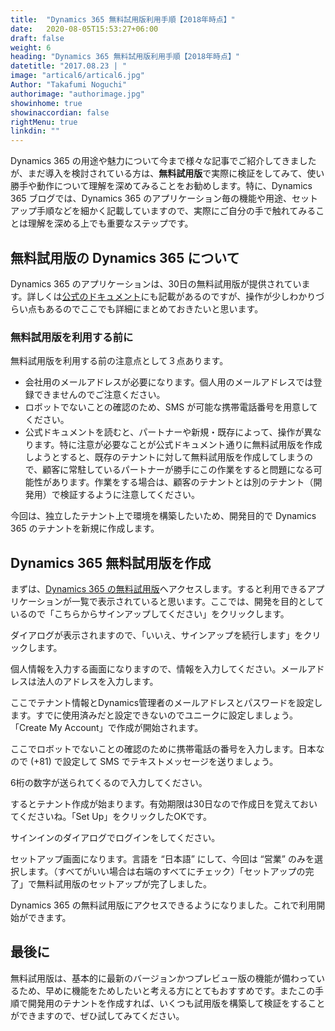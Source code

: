 ```yaml
---
title:  "Dynamics 365 無料試用版利用手順【2018年時点】"
date:   2020-08-05T15:53:27+06:00
draft: false
weight: 6
heading: "Dynamics 365 無料試用版利用手順【2018年時点】"
datetitle: "2017.08.23 | "
image: "artical6/artical6.jpg"
Author: "Takafumi Noguchi"
authorimage: "authorimage.jpg"
showinhome: true
showinaccordian: false
rightMenu: true
linkdin: ""
--- 
```

<!-- Intro  -->
Dynamics 365 の用途や魅力について今まで様々な記事でご紹介してきましたが、まだ導入を検討されている方は、**無料試用版**で実際に検証をしてみて、使い勝手や動作について理解を深めてみることをお勧めします。特に、Dynamics 365 ブログでは、Dynamics 365 のアプリケーション毎の機能や用途、セットアップ手順などを細かく記載していますので、実際にご自分の手で触れてみることは理解を深める上でも重要なステップです。


## 無料試用版の Dynamics 365 について
Dynamics 365 のアプリケーションは、30日の無料試用版が提供されています。詳しくは[公式のドキュメント](https://docs.microsoft.com/ja-jp/power-platform/admin/try-powerapps-dynamics-365)にも記載があるのですが、操作が少しわかりづらい点もあるのでここでも詳細にまとめておきたいと思います。


### 無料試用版を利用する前に
無料試用版を利用する前の注意点として３点あります。

* 会社用のメールアドレスが必要になります。個人用のメールアドレスでは登録できませんのでご注意ください。
* ロボットでないことの確認のため、SMS が可能な携帯電話番号を用意してください。
* 公式ドキュメントを読むと、パートナーや新規・既存によって、操作が異なります。特に注意が必要なことが公式ドキュメント通りに無料試用版を作成しようとすると、既存のテナントに対して無料試用版を作成してしまうので、顧客に常駐しているパートナーが勝手にこの作業をすると問題になる可能性があります。作業をする場合は、顧客のテナントとは別のテナント（開発用）で検証するように注意してください。

今回は、独立したテナント上で環境を構築したいため、開発目的で Dynamics 365 のテナントを新規に作成します。

## Dynamics 365 無料試用版を作成
まずは、[Dynamics 365 の無料試用版](https://trials.dynamics.com/Dynamics365/Signup/)へアクセスします。すると利用できるアプリケーションが一覧で表示されていると思います。ここでは、開発を目的としているので「こちらからサインアップしてください」をクリックします。
<!-- Image =  d-setup-01.png-->

ダイアログが表示されますので、「いいえ、サインアップを続行します」をクリックします。
<!-- Image =  d-setup-02.png-->

個人情報を入力する画面になりますので、情報を入力してください。メールアドレスは法人のアドレスを入力します。
<!-- Image =  d-setup-03.png-->

ここでテナント情報とDynamics管理者のメールアドレスとパスワードを設定します。すでに使用済みだと設定できないのでユニークに設定しましょう。「Create My Account」で作成が開始されます。
<!-- Image =  d-setup-04.png-->

ここでロボットでないことの確認のために携帯電話の番号を入力します。日本なので (+81) で設定して SMS でテキストメッセージを送りましょう。
<!-- Image =  d-setup-05.png-->

6桁の数字が送られてくるので入力してください。
<!-- image= d-setup-06.png -->

するとテナント作成が始まります。有効期限は30日なので作成日を覚えておいてくださいね。「Set Up」をクリックしたOKです。
<!-- image= d-setup-07.png -->

サインインのダイアログでログインをしてください。
<!-- image= d-setup-08.png -->

セットアップ画面になります。言語を “日本語” にして、今回は “営業” のみを選択します。（すべてがいい場合は右端のすべてにチェック）「セットアップの完了」で無料試用版のセットアップが完了しました。
<!-- image= d-setup-09.png -->

Dynamics 365 の無料試用版にアクセスできるようになりました。これで利用開始ができます。

## 最後に
無料試用版は、基本的に最新のバージョンかつプレビュー版の機能が備わっているため、早めに機能をためしたいと考える方にとてもおすすめです。またこの手順で開発用のテナントを作成すれば、いくつも試用版を構築して検証をすることができますので、ぜひ試してみてください。    
&nbsp;
